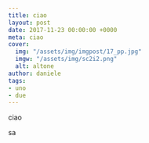 ```yaml
---
title: ciao
layout: post
date: 2017-11-23 00:00:00 +0000
meta: ciao
cover:
  img: "/assets/img/imgpost/17_pp.jpg"
  imgw: "/assets/img/sc2i2.png"
  alt: altone
author: daniele
tags:
- uno
- due
---
```

ciao

sa